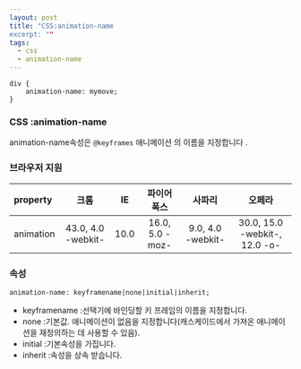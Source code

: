 ```yaml
---
layout: post
title: "CSS:animation-name
excerpt: ""
tags: 
  - css
  - animation-name
---
```


```
div {
    animation-name: mymove;
}
```
### CSS :animation-name

animation-name속성은 `@keyframes` 애니메이션 의 이름을 지정합니다 .

### 브라우저 지원
| property | 크롬 | IE | 파이어폭스 | 사파리 | 오페라 |
|:--------|:--------:|:--------:|:--------:|:--------:|:--------:|
| animation | 43.0, 4.0 -webkit- | 10.0 | 16.0, 5.0 -moz- | 9.0, 4.0 -webkit- | 30.0, 15.0 -webkit-, 12.0 -o- |

### 속성
`animation-name: keyframename|none|initial|inherit;`

+ keyframename :선택기에 바인딩할 키 프레임의 이름을 지정합니다.
+ none :기본값. 애니메이션이 없음을 지정합니다(캐스케이드에서 가져온 애니메이션을 재정의하는 데 사용할 수 있음).
+ initial :기본속성을 가집니다.
+ inherit :속성을 상속 받습니다.

